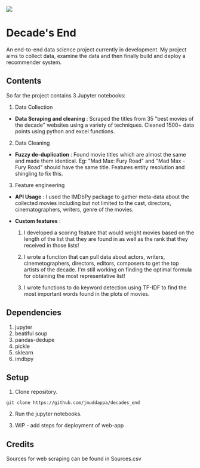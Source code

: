 ![](https://i.imgur.com/AUeIH2y.png)

# Decade's End
An end-to-end data science project currently in development. My project aims to collect data, examine the data and then finally build and deploy a recommender system. 


## Contents
So far the project contains 3 Jupyter notebooks:
1. Data Collection 
  - **Data Scraping and cleaning** : Scraped the titles from 35 "best movies of the decade" websites using a variety of techniques. Cleaned 1500+ data points using python and excel functions.
2. Data Cleaning 
- **Fuzzy de-duplication** : Found movie titles which are almost the same and made them identical. Eg: "Mad Max: Fury Road" and "Mad Max - Fury Road" should have the same title. Features entity resolution and shingling to fix this.
3. Feature engineering
- **API Usage** : I used the IMDbPy package to gather meta-data about the collected movies including but not limited to the cast, directors, cinematographers, writers, genre of the movies. 
- **Custom features** : 

  1. I developed a scoring feature that would weight movies based on the length of the list that they are found in as well as the rank that they received in those lists! 
         
  2. I wrote a function that can pull data about actors, writers, cinemetographers, directors, editors, composers to get the top artists of the decade. I'm still working on finding the optimal formula for obtaining the most representative list!
  
  3. I wrote functions to do keyword detection using TF-IDF to find the most important words found in the plots of movies.

## Dependencies
1. jupyter
2. beatiful soup
3. pandas-dedupe
4. pickle
5. sklearn
6. imdbpy 

## Setup
1. Clone repository.

```
git clone https://github.com/jmuddappa/decades_end
```

2. Run the jupyter notebooks.


3. WIP - add steps for deployment of web-app

## Credits

Sources for web scraping can be found in Sources.csv
